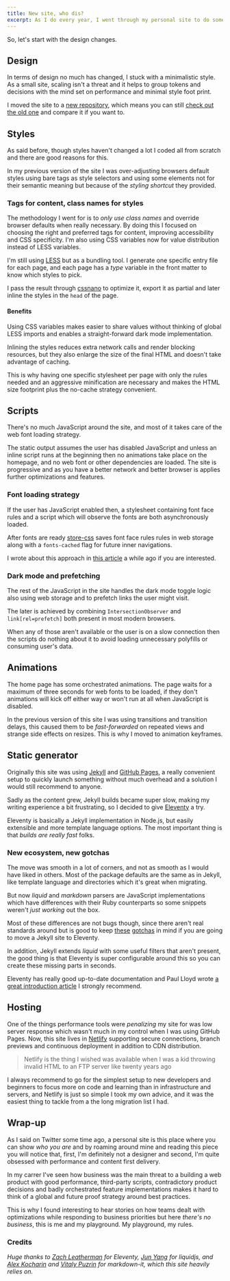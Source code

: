 ```yaml
---
title: New site, who dis?
excerpt: As I do every year, I went through my personal site to do some refreshing and improvements. Here are the main takeaways and lessons learned, in case you are curious.
---
```


So, let's start with the design changes.

## Design

In terms of design no much has changed, I stuck with a minimalistic style. As a small site, scaling isn't a threat and it helps to group tokens and decisions with the mind set on performance and minimal style foot print.

I moved the site to a [new repository](//github.com/jeremenichelli/personal-site), which means you can still [check out the old one](//github.com/jeremenichelli/jeremenichelli.github.io) and compare it if you want to.

## Styles

As said before, though styles haven't changed a lot I coded all from scratch and there are good reasons for this.

In my previous version of the site I was over-adjusting browsers default styles using bare tags as style selectors and using some elements not for their semantic meaning but because of the _styling shortcut_ they provided.

### Tags for content, class names for styles

The methodology I went for is to _only use class names_ and override browser defaults when really necessary. By doing this I focused on choosing the right and preferred tags for content, improving accessibility and CSS specificity. I'm also using CSS variables now for value distribution instead of LESS variables.

I'm still using [LESS](//lesscss.org/) but as a bundling tool. I generate one specific entry file for each page, and each page has a _type_ variable in the front matter to know which styles to pick.

I pass the result through [cssnano](//cssnano.com) to optimize it, export it as partial and later inline the styles in the `head` of the page.

#### Benefits

Using CSS variables makes easier to share values without thinking of global LESS imports and enables a straight-forward dark mode implementation. 

Inlining the styles reduces extra network calls and render blocking resources, but they also enlarge the size of the final HTML and doesn't take advantage of caching.

This is why having one specific stylesheet per page with only the rules needed and an aggressive minification are necessary and makes the HTML size footprint plus the no-cache strategy convenient.

## Scripts

There's no much JavaScript around the site, and most of it takes care of the web font loading strategy.

The static output assumes the user has disabled JavaScript and unless an inline script runs at the beginning then no animations take place on the homepage, and no web font or other dependencies are loaded. The site is progressive and as you have a better network and better browser is applies further optimizations and features.

### Font loading strategy

If the user has JavaScript enabled then, a stylesheet containing font face rules and a script which will observe the fonts are both asynchronously loaded.

After fonts are ready [store-css](//github.com/jeremenichelli/store-css) saves font face rules rules in web storage along with a `fonts-cached` flag for future inner navigations.

I wrote about this approach in [this article](/2016/05/font-loading-strategy-static-generated-sites/) a while ago if you are interested.

### Dark mode and prefetching

The rest of the JavaScript in the site handles the dark mode toggle logic also using web storage and to prefetch links the user might visit.

The later is achieved by combining `IntersectionObserver` and `link[rel=prefetch]` both present in most modern browsers.

When any of those aren't available or the user is on a slow connection then the scripts do nothing about it to avoid loading unnecessary polyfills or consuming user's data.

## Animations

The home page has some orchestrated animations. The page waits for a maximum of three seconds for web fonts to be loaded, if they don't animations will kick off either way or won't run at all when JavaScript is disabled.

In the previous version of this site I was using transitions and transition delays, this caused them to be _fast-forwarded_ on repeated views and strange side effects on resizes. This is why I moved to animation keyframes.

## Static generator

Originally this site was using [Jekyll](//jekyllrb.com) and [GitHub Pages](https://pages.github.com/), a really convenient setup to quickly launch something without much overhead and a solution I would still recommend to anyone.

Sadly as the content grew, Jekyll builds became super slow, making my writing experience a bit frustrating, so I decided to give [Eleventy](//11ty.io) a try.

Eleventy is basically a Jekyll implementation in Node.js, but easily extensible and more template language options. The most important thing is that _builds are really fast_ folks.

### New ecosystem, new gotchas

The move was smooth in a lot of corners, and not as smooth as I would have liked in others. Most of the package defaults are the same as in Jekyll, like template language and directories which it's great when migrating.

But now _liquid_ and _markdown_ parsers are JavaScript implementations which have differences with their Ruby counterparts so some snippets weren't _just working_ out the box.

Most of these differences are not bugs though, since there aren't real standards around but is good to keep [these](https://github.com/11ty/eleventy/issues/68#issuecomment-383386627) [gotchas](https://github.com/11ty/eleventy/issues/533) in mind if you are going to move a Jekyll site to Eleventy.

In addition, Jekyll extends _liquid_ with some useful filters that aren't present, the good thing is that Eleventy is super configurable around this so you can create these missing parts in seconds.

Eleventy has really good up-to-date documentation and Paul Lloyd wrote [a great introduction article](//24ways.org/2018/turn-jekyll-up-to-eleventy/) I strongly recommend.

## Hosting

One of the things performance tools were _penalizing_ my site for was low server response which wasn't much in my control when I was using GitHub Pages. Now, this site lives in [Netlify](//netlify.com) supporting secure connections, branch previews and continuous deployment in addition to CDN distribution.

> Netlify is the thing I wished was available when I was a kid throwing invalid HTML to an FTP server like twenty years&nbsp;ago

I always recommend to go for the simplest setup to new developers and beginners to focus more on code and learning than in infrastructure and servers, and Netlify is just so simple I took my own advice, and it was the easiest thing to tackle from a the long migration list I had.

## Wrap-up

As I said on Twitter some time ago, a personal site is this place where you can show _who you are_ and by roaming around mine and reading this piece you will notice that, first, I'm definitely not a designer and second, I'm quite obsessed with performance and content first delivery.

In my carrer I've seen how business was the main threat to a building a web product with good performance, third-party scripts, contradictory product decisions and badly orchestrated feature implementations makes it hard to think of a global and future proof strategy around best practices.

This is why I found interesting to hear stories on how teams dealt with optimizations while responding to business priorities but here _there's no business_, this is me and my playground. My playground, my rules.

### Credits

_Huge thanks to [Zach Leatherman](//twitter.com/zachleat) for Eleventy, [Jun Yang](//github.com/harttle) for liquidjs, and [Alex Kocharin](//github.com/rlidwka) and [Vitaly Puzrin](//github.com/puzrin) for markdown-it, which this site heavily relies on._
